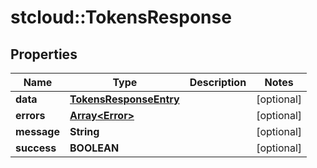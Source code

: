 # stcloud::TokensResponse

## Properties
| Name        | Type                                              | Description | Notes      |
| ----------- | ------------------------------------------------- | ----------- | ---------- |
| **data**    | [**TokensResponseEntry**](TokensResponseEntry.md) |             | [optional] |
| **errors**  | [**Array&lt;Error&gt;**](Error.md)                |             | [optional] |
| **message** | **String**                                        |             | [optional] |
| **success** | **BOOLEAN**                                       |             | [optional] |
